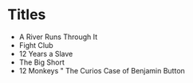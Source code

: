 # Titles

* A River Runs Through It
* Fight Club
* 12 Years a Slave
* The Big Short
* 12 Monkeys
" The Curios Case of Benjamin Button
